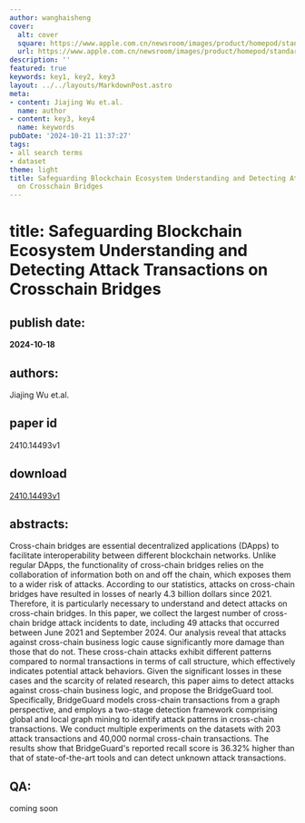 ```yaml
---
author: wanghaisheng
cover:
  alt: cover
  square: https://www.apple.com.cn/newsroom/images/product/homepod/standard/Apple-HomePod-hero-230118_big.jpg.large_2x.jpg
  url: https://www.apple.com.cn/newsroom/images/product/homepod/standard/Apple-HomePod-hero-230118_big.jpg.large_2x.jpg
description: ''
featured: true
keywords: key1, key2, key3
layout: ../../layouts/MarkdownPost.astro
meta:
- content: Jiajing Wu et.al.
  name: author
- content: key3, key4
  name: keywords
pubDate: '2024-10-21 11:37:27'
tags:
- all search terms
- dataset
theme: light
title: Safeguarding Blockchain Ecosystem Understanding and Detecting Attack Transactions
  on Crosschain Bridges
---
```


# title: Safeguarding Blockchain Ecosystem Understanding and Detecting Attack Transactions on Crosschain Bridges 
## publish date: 
**2024-10-18** 
## authors: 
  Jiajing Wu et.al. 
## paper id
2410.14493v1
## download
[2410.14493v1](http://arxiv.org/abs/2410.14493v1)
## abstracts:
Cross-chain bridges are essential decentralized applications (DApps) to facilitate interoperability between different blockchain networks. Unlike regular DApps, the functionality of cross-chain bridges relies on the collaboration of information both on and off the chain, which exposes them to a wider risk of attacks. According to our statistics, attacks on cross-chain bridges have resulted in losses of nearly 4.3 billion dollars since 2021. Therefore, it is particularly necessary to understand and detect attacks on cross-chain bridges. In this paper, we collect the largest number of cross-chain bridge attack incidents to date, including 49 attacks that occurred between June 2021 and September 2024. Our analysis reveal that attacks against cross-chain business logic cause significantly more damage than those that do not. These cross-chain attacks exhibit different patterns compared to normal transactions in terms of call structure, which effectively indicates potential attack behaviors. Given the significant losses in these cases and the scarcity of related research, this paper aims to detect attacks against cross-chain business logic, and propose the BridgeGuard tool. Specifically, BridgeGuard models cross-chain transactions from a graph perspective, and employs a two-stage detection framework comprising global and local graph mining to identify attack patterns in cross-chain transactions. We conduct multiple experiments on the datasets with 203 attack transactions and 40,000 normal cross-chain transactions. The results show that BridgeGuard's reported recall score is 36.32\% higher than that of state-of-the-art tools and can detect unknown attack transactions.
## QA:
coming soon
